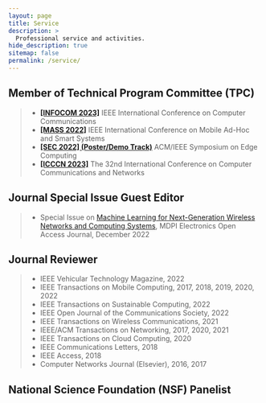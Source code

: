 ```yaml
---
layout: page
title: Service
description: >
  Professional service and activities.
hide_description: true
sitemap: false
permalink: /service/
---
```


## Member of Technical Program Committee (TPC)
> - [**[INFOCOM 2023]**](https://infocom2023.ieee-infocom.org/) IEEE International Conference on Computer Communications <br>
> - [**[MASS 2022]**](https://sites.google.com/view/ieee-mass-2022) IEEE International Conference on Mobile Ad-Hoc and Smart Systems <br>
> - [**[SEC 2022] (Poster/Demo Track)**](http://acm-ieee-sec.org/2022/call%20for%20posters.php) ACM/IEEE Symposium on Edge Computing <br>
> - [**[ICCCN 2023]**](http://www.icccn.org/) The 32nd International Conference on Computer Communications and Networks <br>
## Journal Special Issue Guest Editor
> - Special Issue on [Machine Learning for Next-Generation Wireless Networks and Computing Systems](https://www.mdpi.com/journal/electronics/special_issues/ML_wireless), MDPI Electronics Open Access Journal, December 2022 <br>

## Journal Reviewer
> - IEEE Vehicular Technology Magazine, 2022 <br>
> - IEEE Transactions on Mobile Computing, 2017, 2018, 2019, 2020, 2022 <br>
> - IEEE Transactions on Sustainable Computing, 2022 <br>
> - IEEE Open Journal of the Communications Society, 2022 <br>
> - IEEE Transactions on Wireless Communications, 2021 <br>
> - IEEE/ACM Transactions on Networking, 2017, 2020, 2021 <br>
> - IEEE Transactions on Cloud Computing, 2020 <br>
> - IEEE Communications Letters, 2018 <br>
> - IEEE Access, 2018 <br>
> - Computer Networks Journal (Elsevier), 2016, 2017 <br>

## National Science Foundation (NSF) Panelist



